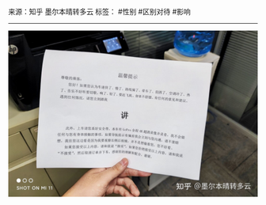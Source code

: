 来源：知乎 墨尔本晴转多云
标签： #性别 #区别对待 #影响
***
[![1673348660141.jpeg](https://raw.githubusercontent.com/bluntvoice/mypic/main/1673348660141.jpeg)](https://raw.githubusercontent.com/bluntvoice/mypic/main/1673348660141.jpeg)